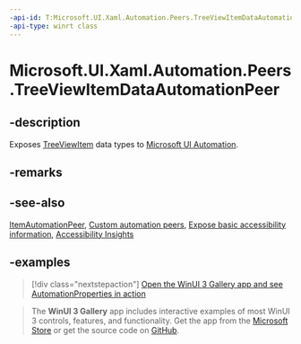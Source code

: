 ```yaml
---
-api-id: T:Microsoft.UI.Xaml.Automation.Peers.TreeViewItemDataAutomationPeer
-api-type: winrt class
---
```


# Microsoft.UI.Xaml.Automation.Peers.TreeViewItemDataAutomationPeer

<!--
public class TreeViewItemDataAutomationPeer : Windows.UI.Xaml.Automation.Peers.ItemAutomationPeer, Windows.UI.Xaml.Automation.Provider.IExpandCollapseProvider
-->

## -description

Exposes [TreeViewItem](../microsoft.ui.xaml.controls/treeviewitem.md) data types to [Microsoft UI Automation](/windows/win32/winauto/entry-uiauto-win32).

## -remarks

## -see-also

[ItemAutomationPeer](/uwp/api/windows.ui.xaml.automation.peers.itemautomationpeer), [Custom automation peers](/windows/apps/design/accessibility/custom-automation-peers), [Expose basic accessibility information](/windows/apps/design/accessibility/basic-accessibility-information), [Accessibility Insights](https://accessibilityinsights.io/)

## -examples

> [!div class="nextstepaction"]
> [Open the WinUI 3 Gallery app and see AutomationProperties in action](winui3gallery:/item/AutomationProperties)

> The **WinUI 3 Gallery** app includes interactive examples of most WinUI 3 controls, features, and functionality. Get the app from the [Microsoft Store](https://www.microsoft.com/store/productId/9P3JFPWWDZRC) or get the source code on [GitHub](https://github.com/microsoft/WinUI-Gallery).

